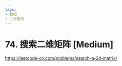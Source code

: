 ```yaml
---
tags:
- 数组
- 二分查找
---
```


# 74. 搜索二维矩阵 [Medium]

<https://leetcode-cn.com/problems/search-a-2d-matrix/>
